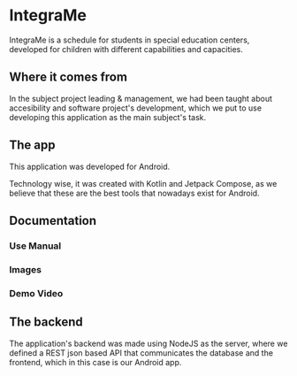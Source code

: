 # IntegraMe
IntegraMe is a schedule for students in special education centers, developed for children with
different capabilities and capacities.

## Where it comes from
In the subject project leading & management, we had been taught about accesibility and software project's
development, which we put to use developing this application as the main subject's task.


## The app
This application was developed for Android. 

Technology wise, it was created with Kotlin and Jetpack Compose, as we believe that these are the best
tools that nowadays exist for Android.


## Documentation
### Use Manual

### Images

### Demo Video


## The backend
The application's backend was made using NodeJS as the server, where we defined a REST json based
API that communicates the database and the frontend, which in this case is our Android app.
